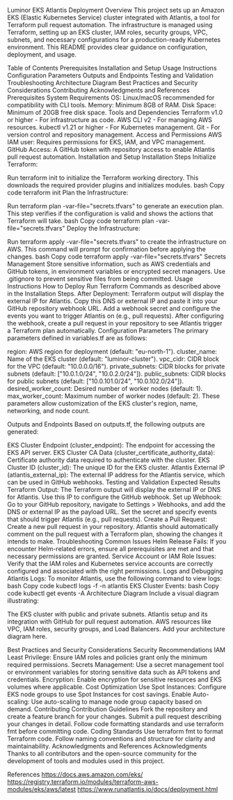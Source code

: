 Luminor EKS Atlantis Deployment
Overview
This project sets up an Amazon EKS (Elastic Kubernetes Service) cluster integrated with Atlantis, a tool for Terraform pull request automation. The infrastructure is managed using Terraform, setting up an EKS cluster, IAM roles, security groups, VPC, subnets, and necessary configurations for a production-ready Kubernetes environment. This README provides clear guidance on configuration, deployment, and usage.

Table of Contents
Prerequisites
Installation and Setup
Usage Instructions
Configuration Parameters
Outputs and Endpoints
Testing and Validation
Troubleshooting
Architecture Diagram
Best Practices and Security Considerations
Contributing
Acknowledgments and References
Prerequisites
System Requirements
OS: Linux/macOS recommended for compatibility with CLI tools.
Memory: Minimum 8GB of RAM.
Disk Space: Minimum of 20GB free disk space.
Tools and Dependencies
Terraform v1.0 or higher - For infrastructure as code.
AWS CLI v2 - For managing AWS resources.
kubectl v1.21 or higher - For Kubernetes management.
Git - For version control and repository management.
Access and Permissions
AWS IAM user: Requires permissions for EKS, IAM, and VPC management.
GitHub Access: A GitHub token with repository access to enable Atlantis pull request automation.
Installation and Setup
Installation Steps
Initialize Terraform:

Run terraform init to initialize the Terraform working directory. This downloads the required provider plugins and initializes modules.
bash
Copy code
terraform init
Plan the Infrastructure:

Run terraform plan -var-file="secrets.tfvars" to generate an execution plan. This step verifies if the configuration is valid and shows the actions that Terraform will take.
bash
Copy code
terraform plan -var-file="secrets.tfvars"
Deploy the Infrastructure:

Run terraform apply -var-file="secrets.tfvars" to create the infrastructure on AWS. This command will prompt for confirmation before applying the changes.
bash
Copy code
terraform apply -var-file="secrets.tfvars"
Secrets Management
Store sensitive information, such as AWS credentials and GitHub tokens, in environment variables or encrypted secret managers.
Use .gitignore to prevent sensitive files from being committed.
Usage Instructions
How to Deploy
Run Terraform Commands as described above in the Installation Steps.
After Deployment:
Terraform output will display the external IP for Atlantis.
Copy this DNS or external IP and paste it into your GitHub repository webhook URL.
Add a webhook secret and configure the events you want to trigger Atlantis on (e.g., pull requests).
After configuring the webhook, create a pull request in your repository to see Atlantis trigger a Terraform plan automatically.
Configuration Parameters
The primary parameters defined in variables.tf are as follows:

region: AWS region for deployment (default: "eu-north-1").
cluster_name: Name of the EKS cluster (default: "luminor-cluster").
vpc_cidr: CIDR block for the VPC (default: "10.0.0.0/16").
private_subnets: CIDR blocks for private subnets (default: ["10.0.1.0/24", "10.0.2.0/24"]).
public_subnets: CIDR blocks for public subnets (default: ["10.0.101.0/24", "10.0.102.0/24"]).
desired_worker_count: Desired number of worker nodes (default: 1).
max_worker_count: Maximum number of worker nodes (default: 2).
These parameters allow customization of the EKS cluster's region, name, networking, and node count.

Outputs and Endpoints
Based on outputs.tf, the following outputs are generated:

EKS Cluster Endpoint (cluster_endpoint): The endpoint for accessing the EKS API server.
EKS Cluster CA Data (cluster_certificate_authority_data): Certificate authority data required to authenticate with the cluster.
EKS Cluster ID (cluster_id): The unique ID for the EKS cluster.
Atlantis External IP (atlantis_external_ip): The external IP address for the Atlantis service, which can be used in GitHub webhooks.
Testing and Validation
Expected Results
Terraform Output: The Terraform output will display the external IP or DNS for Atlantis. Use this IP to configure the GitHub webhook.
Set up Webhook:
Go to your GitHub repository, navigate to Settings > Webhooks, and add the DNS or external IP as the payload URL.
Set the secret and specify events that should trigger Atlantis (e.g., pull requests).
Create a Pull Request:
Create a new pull request in your repository. Atlantis should automatically comment on the pull request with a Terraform plan, showing the changes it intends to make.
Troubleshooting
Common Issues
Helm Release Fails: If you encounter Helm-related errors, ensure all prerequisites are met and that necessary permissions are granted.
Service Account or IAM Role Issues: Verify that the IAM roles and Kubernetes service accounts are correctly configured and associated with the right permissions.
Logs and Debugging
Atlantis Logs: To monitor Atlantis, use the following command to view logs:
bash
Copy code
kubectl logs -f <atlantis-pod-name> -n atlantis
EKS Cluster Events:
bash
Copy code
kubectl get events -A
Architecture Diagram
Include a visual diagram illustrating:

The EKS cluster with public and private subnets.
Atlantis setup and its integration with GitHub for pull request automation.
AWS resources like VPC, IAM roles, security groups, and Load Balancers.
Add your architecture diagram here.

Best Practices and Security Considerations
Security Recommendations
IAM Least Privilege: Ensure IAM roles and policies grant only the minimum required permissions.
Secrets Management: Use a secret management tool or environment variables for storing sensitive data such as API tokens and credentials.
Encryption: Enable encryption for sensitive resources and EKS volumes where applicable.
Cost Optimization
Use Spot Instances: Configure EKS node groups to use Spot Instances for cost savings.
Enable Auto-scaling: Use auto-scaling to manage node group capacity based on demand.
Contributing
Contribution Guidelines
Fork the repository and create a feature branch for your changes.
Submit a pull request describing your changes in detail.
Follow code formatting standards and use terraform fmt before committing code.
Coding Standards
Use terraform fmt to format Terraform code.
Follow naming conventions and structure for clarity and maintainability.
Acknowledgments and References
Acknowledgments
Thanks to all contributors and the open-source community for the development of tools and modules used in this project.

References
https://docs.aws.amazon.com/eks/
https://registry.terraform.io/modules/terraform-aws-modules/eks/aws/latest
https://www.runatlantis.io/docs/deployment.html
